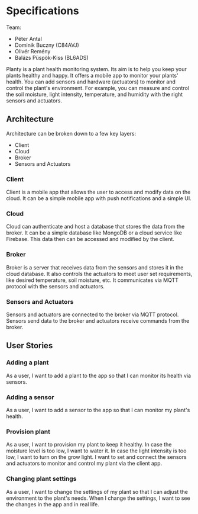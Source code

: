 # Specifications

Team:

- Péter Antal
- Dominik Buczny (C84AVJ)
- Olivér Remény
- Balázs Püspök-Kiss (BL6ADS)

Planty is a plant health monitoring system. Its aim is to help you keep your plants healthy and happy. It offers a mobile app to monitor your plants' health. You can add sensors and hardware (actuators) to monitor and control the plant's environment. For example, you can measure and control the soil moisture, light intensity, temperature, and humidity with the right sensors and actuators.

## Architecture

Architecture can be broken down to a few key layers:

- Client
- Cloud
- Broker
- Sensors and Actuators

### Client

Client is a mobile app that allows the user to access and modify data on the cloud. It can be a simple mobile app with push notifications and a simple UI.

### Cloud

Cloud can authenticate and host a database that stores the data from the broker. It can be a simple database like MongoDB or a cloud service like Firebase. This data then can be accessed and modified by the client.

### Broker

Broker is a server that receives data from the sensors and stores it in the cloud database. It also controls the actuators to meet user set requirements, like desired temperature, soil moisture, etc. It communicates via MQTT protocol with the sensors and actuators.

### Sensors and Actuators

Sensors and actuators are connected to the broker via MQTT protocol. Sensors send data to the broker and actuators receive commands from the broker.

## User Stories

### Adding a plant

As a user, I want to add a plant to the app so that I can monitor its health via sensors.

### Adding a sensor

As a user, I want to add a sensor to the app so that I can monitor my plant's health.

### Provision plant

As a user, I want to provision my plant to keep it healthy. In case the moisture level is too low, I want to water it. In case the light intensity is too low, I want to turn on the grow light. I want to set and connect the sensors and actuators to monitor and control my plant via the client app.

### Changing plant settings

As a user, I want to change the settings of my plant so that I can adjust the environment to the plant's needs. When I change the settings, I want to see the changes in the app and in real life.
